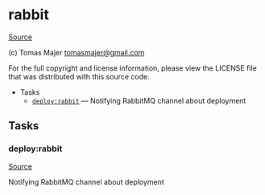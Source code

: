 <!-- DO NOT EDIT THIS FILE! -->
<!-- Instead edit contrib/rabbit.php -->
<!-- Then run bin/docgen -->

# rabbit

[Source](contrib/rabbit.php)

(c) Tomas Majer <tomasmajer@gmail.com>

For the full copyright and license information, please view the LICENSE
file that was distributed with this source code.


* Tasks
  * [`deploy:rabbit`](#deploy:rabbit) — Notifying RabbitMQ channel about deployment


## Tasks
### deploy:rabbit
[Source](contrib/rabbit.php#L16)

Notifying RabbitMQ channel about deployment



